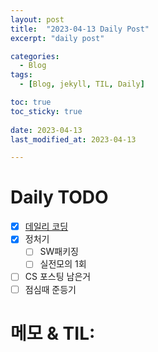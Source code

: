 ```yaml
---
layout: post
title:  "2023-04-13 Daily Post"
excerpt: "daily post"

categories:
  - Blog
tags:
  - [Blog, jekyll, TIL, Daily]

toc: true
toc_sticky: true
 
date: 2023-04-13
last_modified_at: 2023-04-13

---
```


# Daily TODO

- [x] [데일리 코딩](https://urclass.codestates.com/classroom/33)
- [x] 정처기
	- [ ] SW패키징
	- [ ] 실전모의 1회
- [ ] CS 포스팅 남은거
- [ ] 점심때 준등기

# 메모 & TIL: 



